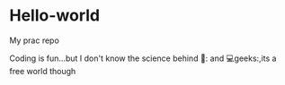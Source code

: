 # Hello-world

My prac repo 

Coding is fun...but I don't know the science behind 🦮: and 💻geeks:,its a free world though

